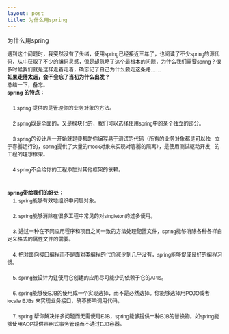 ```yaml
---
layout: post
title: 为什么用spring
---
```

为什么用spring

<p><span style="font-family: Arial, sans-serif, Helvetica, Tahoma; line-height: 18px; font-size: 12px;">遇到这个问题时，我突然没有了头绪，使用spring已经接近三年了，也阅读了不少spring的源代码，从中获取了不少的编码灵感，但是却忽略了这个最根本的问题，为什么我们需要spring？很多时候我们就是这样走着走着，确忘记了自己为什么要走这条路&hellip;&hellip;&nbsp;<br /><strong style="font-weight: bold;">如果走得太远，会不会忘了当初为什么出发？</strong>&nbsp;<br />总结一下，备忘。&nbsp;<br /><strong style="font-weight: bold;">spring 的特点：</strong>&nbsp;<br /><br />&nbsp;&nbsp;&nbsp; 1 spring 提供的是管理你的业务对象的方法。&nbsp;<br /><br />&nbsp;&nbsp;&nbsp; 2 spring既是全面的，又是模块化的，我们可以选择使用spring中的某个独立的部分。&nbsp;<br />&nbsp;&nbsp;&nbsp;&nbsp;<br />&nbsp;&nbsp;&nbsp; 3 spring的设计从一开始就是要帮助你编写易于测试的代码（所有的业务对象都是可以独&nbsp;&nbsp; 立于容器运行的，spring提供了大量的mock对象来实现对容器的隔离），是使用测试驱动开发&nbsp;&nbsp; 的工程的理想框架。&nbsp;<br /><br />&nbsp;&nbsp;&nbsp; 4 spring不会给你的工程添加对其他框架的依赖。&nbsp;<br /><br /><br /><strong style="font-weight: bold;">spring带给我们的好处：</strong>&nbsp;<br />&nbsp;&nbsp;&nbsp; 1. spring能够有效地组织中间层对象。&nbsp;<br />&nbsp;&nbsp;&nbsp;&nbsp;<br />&nbsp;&nbsp;&nbsp; 2. spring能够消除在很多工程中常见的对singleton的过多使用。&nbsp;<br />&nbsp;&nbsp;&nbsp;&nbsp;<br />&nbsp;&nbsp;&nbsp; 3. 通过一种在不同应用程序和项目之间一致的方法处理配置文件，spring能够消除各种各样自定义格式的属性文件的需要。&nbsp;<br />&nbsp;&nbsp;&nbsp;&nbsp;<br />&nbsp;&nbsp;&nbsp; 4. 把对面向接口编程而不是面对类编程的代价减少到几乎没有，spring能够促成良好的编程习惯。&nbsp;<br />&nbsp;&nbsp;&nbsp;&nbsp;<br />&nbsp;&nbsp;&nbsp; 5. spring被设计为让使用它创建的应用尽可能少的依赖于它的APIs。&nbsp;<br />&nbsp;&nbsp;&nbsp;&nbsp;<br />&nbsp;&nbsp;&nbsp; 6. spring能够使EJB的使用成一个实现选择，而不是必然选择。你能够选择用POJO或者locale EJBs 来实现业务接口，确不影响调用代码。&nbsp;<br />&nbsp;&nbsp;&nbsp;&nbsp;<br />&nbsp;&nbsp;&nbsp; 7. spring 帮你解决许多问题而无需使用EJB，spring能够提供一种EJB的替换物。如spring能够使用AOP提供声明式事务管理而不通过EJB容器。&nbsp;</span></p>
